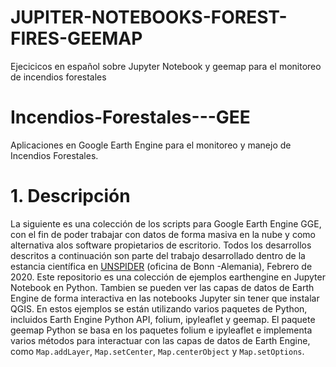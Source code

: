 # JUPITER-NOTEBOOKS-FOREST-FIRES-GEEMAP
 Ejecicicos en español sobre Jupyter Notebook y geemap para el monitoreo de incendios forestales
# Incendios-Forestales---GEE
Aplicaciones en Google Earth Engine para el monitoreo y manejo de Incendios Forestales.
# 1. Descripción
La siguiente es una colección de los scripts para Google Earth Engine GGE, con el fin de poder
trabajar con datos de forma masiva en la nube y como alternativa alos software propietarios de escritorio.
Todos los desarrollos descritos a continuación son parte del trabajo desarrollado dentro de la estancia científica 
en [UNSPIDER](https://www.un-spider.org) (oficina de Bonn -Alemania), Febrero de 2020.
Este repositorio es una colección de ejemplos earthengine en Jupyter Notebook en Python. Tambien se pueden ver las capas de datos de Earth Engine de forma interactiva en las notebooks Jupyter sin tener que instalar QGIS. En estos ejemplos se están utilizando varios paquetes de Python, incluidos Earth Engine Python API, folium, ipyleaflet y geemap. El paquete geemap Python se basa en los paquetes folium e ipyleaflet e implementa varios métodos para interactuar con las capas de datos de Earth Engine, como `Map.addLayer`, `Map.setCenter`, `Map.centerObject` y `Map.setOptions`.
